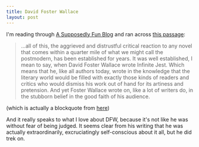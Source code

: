 ```yaml
---
title: David Foster Wallace
layout: post
---
```


I'm reading through [A Supposedly Fun
Blog](http://asupposedlyfunblog.wordpress.com/) and ran across [this
passage](http://asupposedlyfunblog.wordpress.com/2009/07/08/on-beauty/):

> …all of this, the aggrieved and distrustful critical reaction to any
> novel that comes within a quarter mile of what we might call the
> postmodern, has been established for years. It was well established, I
> mean to say, when David Foster Wallace wrote Infinite Jest. Which
> means that he, like all authors today, wrote in the knowledge that the
> literary world would be filled with exactly those kinds of readers and
> critics who would dismiss his work out of hand for its artiness and
> pretension. And yet Foster Wallace wrote on, like a lot of writers do,
> in the stubborn belief in the good faith of his audience.

(which is actually a blockquote from
[here](http://www.ordinary-gentlemen.com/2009/07/a-few-thoughts-on-a-supposedly-fun-blog/))

And it really speaks to what I love about DFW, because it's not like he
was without fear of being judged. It seems clear from his writing that
he was actually extraordinarily, excruciatingly self-conscious about it
all, but he did trek on.
